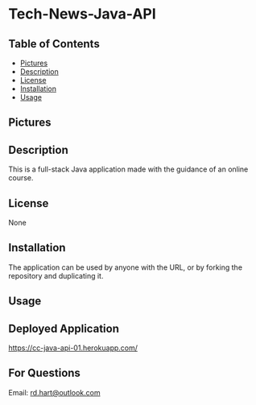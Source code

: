 # Tech-News-Java-API

## Table of Contents

- [Pictures](#pictures)
- [Description](#description)
- [License](#license)
- [Installation](#installation)
- [Usage](#usage)

## Pictures

## Description

This is a full-stack Java application made with the guidance of an online course.

## License

None

## Installation

The application can be used by anyone with the URL, or by forking the repository and duplicating it.

## Usage

## Deployed Application
https://cc-java-api-01.herokuapp.com/

## For Questions
Email: rd.hart@outlook.com